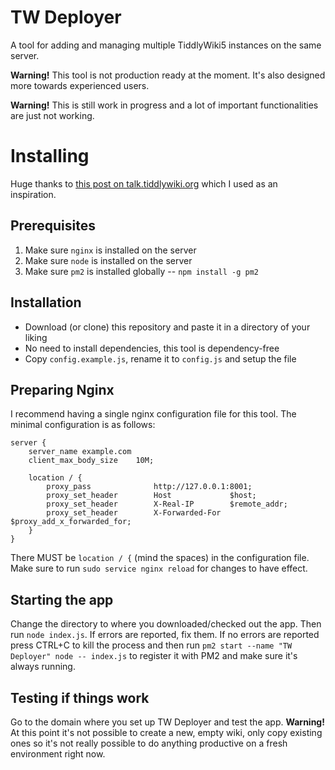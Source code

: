 # TW Deployer

A tool for adding and managing multiple TiddlyWiki5 instances on the same server.

**Warning!** This tool is not production ready at the moment. It's also designed more towards experienced users.

**Warning!** This is still work in progress and a lot of important functionalities are just not working.

# Installing

Huge thanks to [this post on talk.tiddlywiki.org](https://talk.tiddlywiki.org/t/how-to-tiddlywiki-on-nodejs-nginx-proxy-letsencrypt/1183)
which I used as an inspiration.

## Prerequisites

1. Make sure `nginx` is installed on the server
2. Make sure `node` is installed on the server
3. Make sure `pm2` is installed globally -- `npm install -g pm2`

## Installation

-   Download (or clone) this repository and paste it in a directory of your liking
-   No need to install dependencies, this tool is dependency-free
-   Copy `config.example.js`, rename it to `config.js` and setup the file

## Preparing Nginx

I recommend having a single nginx configuration file for this tool. The minimal configuration is as follows:

```
server {
    server_name example.com
    client_max_body_size    10M;

    location / {
        proxy_pass              http://127.0.0.1:8001;
        proxy_set_header        Host             $host;
        proxy_set_header        X-Real-IP        $remote_addr;
        proxy_set_header        X-Forwarded-For  $proxy_add_x_forwarded_for;
    }
}
```

There MUST be `location / {` (mind the spaces) in the configuration file.
Make sure to run `sudo service nginx reload` for changes to have effect.

## Starting the app

Change the directory to where you downloaded/checked out the app. Then run `node index.js`. If errors are reported,
fix them. If no errors are reported press CTRL+C to kill the process and then run `pm2 start --name "TW Deployer" node -- index.js`
to register it with PM2 and make sure it's always running.

## Testing if things work

Go to the domain where you set up TW Deployer and test the app. **Warning!** At this point it's not possible to create
a new, empty wiki, only copy existing ones so it's not really possible to do anything productive on a fresh environment
right now.
